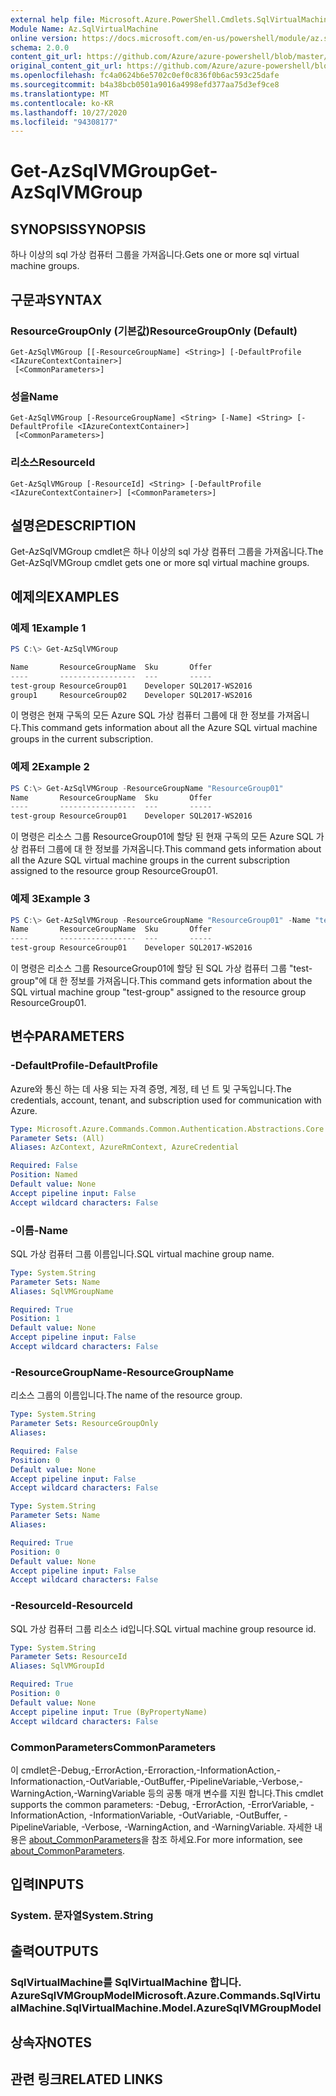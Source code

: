 ```yaml
---
external help file: Microsoft.Azure.PowerShell.Cmdlets.SqlVirtualMachine.dll-Help.xml
Module Name: Az.SqlVirtualMachine
online version: https://docs.microsoft.com/en-us/powershell/module/az.sqlvirtualmachine/get-azsqlvmgroup
schema: 2.0.0
content_git_url: https://github.com/Azure/azure-powershell/blob/master/src/SqlVirtualMachine/SqlVirtualMachine/help/Get-AzSqlVMGroup.md
original_content_git_url: https://github.com/Azure/azure-powershell/blob/master/src/SqlVirtualMachine/SqlVirtualMachine/help/Get-AzSqlVMGroup.md
ms.openlocfilehash: fc4a0624b6e5702c0ef0c836f0b6ac593c25dafe
ms.sourcegitcommit: b4a38bcb0501a9016a4998efd377aa75d3ef9ce8
ms.translationtype: MT
ms.contentlocale: ko-KR
ms.lasthandoff: 10/27/2020
ms.locfileid: "94308177"
---
```

# <span data-ttu-id="dde5e-101">Get-AzSqlVMGroup</span><span class="sxs-lookup"><span data-stu-id="dde5e-101">Get-AzSqlVMGroup</span></span>

## <span data-ttu-id="dde5e-102">SYNOPSIS</span><span class="sxs-lookup"><span data-stu-id="dde5e-102">SYNOPSIS</span></span>
<span data-ttu-id="dde5e-103">하나 이상의 sql 가상 컴퓨터 그룹을 가져옵니다.</span><span class="sxs-lookup"><span data-stu-id="dde5e-103">Gets one or more sql virtual machine groups.</span></span>

## <span data-ttu-id="dde5e-104">구문과</span><span class="sxs-lookup"><span data-stu-id="dde5e-104">SYNTAX</span></span>

### <span data-ttu-id="dde5e-105">ResourceGroupOnly (기본값)</span><span class="sxs-lookup"><span data-stu-id="dde5e-105">ResourceGroupOnly (Default)</span></span>
```
Get-AzSqlVMGroup [[-ResourceGroupName] <String>] [-DefaultProfile <IAzureContextContainer>]
 [<CommonParameters>]
```

### <span data-ttu-id="dde5e-106">성을</span><span class="sxs-lookup"><span data-stu-id="dde5e-106">Name</span></span>
```
Get-AzSqlVMGroup [-ResourceGroupName] <String> [-Name] <String> [-DefaultProfile <IAzureContextContainer>]
 [<CommonParameters>]
```

### <span data-ttu-id="dde5e-107">리소스</span><span class="sxs-lookup"><span data-stu-id="dde5e-107">ResourceId</span></span>
```
Get-AzSqlVMGroup [-ResourceId] <String> [-DefaultProfile <IAzureContextContainer>] [<CommonParameters>]
```

## <span data-ttu-id="dde5e-108">설명은</span><span class="sxs-lookup"><span data-stu-id="dde5e-108">DESCRIPTION</span></span>
<span data-ttu-id="dde5e-109">Get-AzSqlVMGroup cmdlet은 하나 이상의 sql 가상 컴퓨터 그룹을 가져옵니다.</span><span class="sxs-lookup"><span data-stu-id="dde5e-109">The Get-AzSqlVMGroup cmdlet gets one or more sql virtual machine groups.</span></span>

## <span data-ttu-id="dde5e-110">예제의</span><span class="sxs-lookup"><span data-stu-id="dde5e-110">EXAMPLES</span></span>

### <span data-ttu-id="dde5e-111">예제 1</span><span class="sxs-lookup"><span data-stu-id="dde5e-111">Example 1</span></span>
```powershell
PS C:\> Get-AzSqlVMGroup

Name       ResourceGroupName  Sku       Offer
----       -----------------  ---       -----
test-group ResourceGroup01    Developer SQL2017-WS2016
group1     ResourceGroup02    Developer SQL2017-WS2016
```

<span data-ttu-id="dde5e-112">이 명령은 현재 구독의 모든 Azure SQL 가상 컴퓨터 그룹에 대 한 정보를 가져옵니다.</span><span class="sxs-lookup"><span data-stu-id="dde5e-112">This command gets information about all the Azure SQL virtual machine groups in the current subscription.</span></span>

### <span data-ttu-id="dde5e-113">예제 2</span><span class="sxs-lookup"><span data-stu-id="dde5e-113">Example 2</span></span>
```powershell
PS C:\> Get-AzSqlVMGroup -ResourceGroupName "ResourceGroup01"
Name       ResourceGroupName  Sku       Offer
----       -----------------  ---       -----
test-group ResourceGroup01    Developer SQL2017-WS2016
```

<span data-ttu-id="dde5e-114">이 명령은 리소스 그룹 ResourceGroup01에 할당 된 현재 구독의 모든 Azure SQL 가상 컴퓨터 그룹에 대 한 정보를 가져옵니다.</span><span class="sxs-lookup"><span data-stu-id="dde5e-114">This command gets information about all the Azure SQL virtual machine groups in the current subscription assigned to the resource group ResourceGroup01.</span></span>

### <span data-ttu-id="dde5e-115">예제 3</span><span class="sxs-lookup"><span data-stu-id="dde5e-115">Example 3</span></span>
```powershell
PS C:\> Get-AzSqlVMGroup -ResourceGroupName "ResourceGroup01" -Name "test-group"
Name       ResourceGroupName  Sku       Offer
----       -----------------  ---       -----
test-group ResourceGroup01    Developer SQL2017-WS2016
```

<span data-ttu-id="dde5e-116">이 명령은 리소스 그룹 ResourceGroup01에 할당 된 SQL 가상 컴퓨터 그룹 "test-group"에 대 한 정보를 가져옵니다.</span><span class="sxs-lookup"><span data-stu-id="dde5e-116">This command gets information about the SQL virtual machine group "test-group" assigned to the resource group ResourceGroup01.</span></span>

## <span data-ttu-id="dde5e-117">변수</span><span class="sxs-lookup"><span data-stu-id="dde5e-117">PARAMETERS</span></span>

### <span data-ttu-id="dde5e-118">-DefaultProfile</span><span class="sxs-lookup"><span data-stu-id="dde5e-118">-DefaultProfile</span></span>
<span data-ttu-id="dde5e-119">Azure와 통신 하는 데 사용 되는 자격 증명, 계정, 테 넌 트 및 구독입니다.</span><span class="sxs-lookup"><span data-stu-id="dde5e-119">The credentials, account, tenant, and subscription used for communication with Azure.</span></span>

```yaml
Type: Microsoft.Azure.Commands.Common.Authentication.Abstractions.Core.IAzureContextContainer
Parameter Sets: (All)
Aliases: AzContext, AzureRmContext, AzureCredential

Required: False
Position: Named
Default value: None
Accept pipeline input: False
Accept wildcard characters: False
```

### <span data-ttu-id="dde5e-120">-이름</span><span class="sxs-lookup"><span data-stu-id="dde5e-120">-Name</span></span>
<span data-ttu-id="dde5e-121">SQL 가상 컴퓨터 그룹 이름입니다.</span><span class="sxs-lookup"><span data-stu-id="dde5e-121">SQL virtual machine group name.</span></span>

```yaml
Type: System.String
Parameter Sets: Name
Aliases: SqlVMGroupName

Required: True
Position: 1
Default value: None
Accept pipeline input: False
Accept wildcard characters: False
```

### <span data-ttu-id="dde5e-122">-ResourceGroupName</span><span class="sxs-lookup"><span data-stu-id="dde5e-122">-ResourceGroupName</span></span>
<span data-ttu-id="dde5e-123">리소스 그룹의 이름입니다.</span><span class="sxs-lookup"><span data-stu-id="dde5e-123">The name of the resource group.</span></span>

```yaml
Type: System.String
Parameter Sets: ResourceGroupOnly
Aliases:

Required: False
Position: 0
Default value: None
Accept pipeline input: False
Accept wildcard characters: False
```

```yaml
Type: System.String
Parameter Sets: Name
Aliases:

Required: True
Position: 0
Default value: None
Accept pipeline input: False
Accept wildcard characters: False
```

### <span data-ttu-id="dde5e-124">-ResourceId</span><span class="sxs-lookup"><span data-stu-id="dde5e-124">-ResourceId</span></span>
<span data-ttu-id="dde5e-125">SQL 가상 컴퓨터 그룹 리소스 id입니다.</span><span class="sxs-lookup"><span data-stu-id="dde5e-125">SQL virtual machine group resource id.</span></span>

```yaml
Type: System.String
Parameter Sets: ResourceId
Aliases: SqlVMGroupId

Required: True
Position: 0
Default value: None
Accept pipeline input: True (ByPropertyName)
Accept wildcard characters: False
```

### <span data-ttu-id="dde5e-126">CommonParameters</span><span class="sxs-lookup"><span data-stu-id="dde5e-126">CommonParameters</span></span>
<span data-ttu-id="dde5e-127">이 cmdlet은-Debug,-ErrorAction,-Erroraction,-InformationAction,-Informationaction,-OutVariable,-OutBuffer,-PipelineVariable,-Verbose,-WarningAction,-WarningVariable 등의 공통 매개 변수를 지원 합니다.</span><span class="sxs-lookup"><span data-stu-id="dde5e-127">This cmdlet supports the common parameters: -Debug, -ErrorAction, -ErrorVariable, -InformationAction, -InformationVariable, -OutVariable, -OutBuffer, -PipelineVariable, -Verbose, -WarningAction, and -WarningVariable.</span></span> <span data-ttu-id="dde5e-128">자세한 내용은 [about_CommonParameters](http://go.microsoft.com/fwlink/?LinkID=113216)을 참조 하세요.</span><span class="sxs-lookup"><span data-stu-id="dde5e-128">For more information, see [about_CommonParameters](http://go.microsoft.com/fwlink/?LinkID=113216).</span></span>

## <span data-ttu-id="dde5e-129">입력</span><span class="sxs-lookup"><span data-stu-id="dde5e-129">INPUTS</span></span>

### <span data-ttu-id="dde5e-130">System. 문자열</span><span class="sxs-lookup"><span data-stu-id="dde5e-130">System.String</span></span>

## <span data-ttu-id="dde5e-131">출력</span><span class="sxs-lookup"><span data-stu-id="dde5e-131">OUTPUTS</span></span>

### <span data-ttu-id="dde5e-132">SqlVirtualMachine를 SqlVirtualMachine 합니다. AzureSqlVMGroupModel</span><span class="sxs-lookup"><span data-stu-id="dde5e-132">Microsoft.Azure.Commands.SqlVirtualMachine.SqlVirtualMachine.Model.AzureSqlVMGroupModel</span></span>

## <span data-ttu-id="dde5e-133">상속자</span><span class="sxs-lookup"><span data-stu-id="dde5e-133">NOTES</span></span>

## <span data-ttu-id="dde5e-134">관련 링크</span><span class="sxs-lookup"><span data-stu-id="dde5e-134">RELATED LINKS</span></span>
